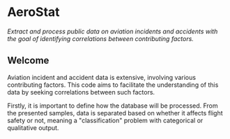 # AeroStat

*Extract and process public data on aviation incidents and accidents with the goal of identifying correlations between contributing factors.*

## Welcome

Aviation incident and accident data is extensive, involving various contributing factors. This code aims to facilitate the understanding of this data by seeking correlations between such factors.

Firstly, it is important to define how the database will be processed. From the presented samples, data is separated based on whether it affects flight safety or not, meaning a "classification" problem with categorical or qualitative output.
